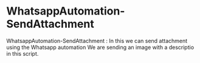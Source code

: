 # WhatsappAutomation-SendAttachment
WhatsappAutomation-SendAttachment : In this we can send attachment using the Whatsapp automation
We are sending an image with a descriptio in this script.
